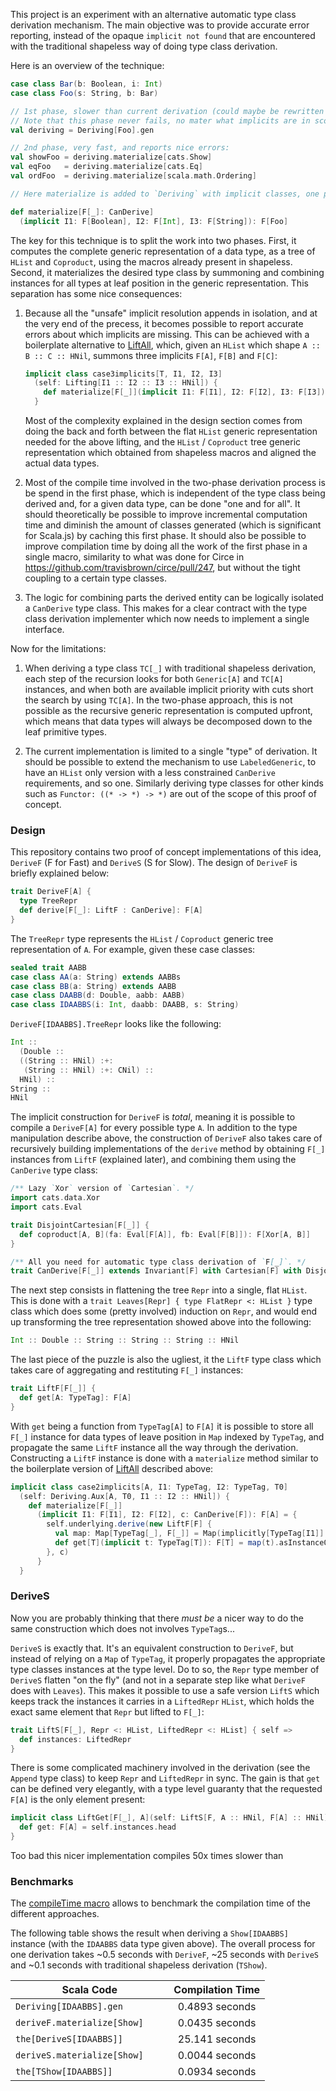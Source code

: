 This project is an experiment with an alternative automatic type class derivation mechanism. The main objective was to provide accurate error reporting, instead of the opaque `implicit not found` that are encountered with the traditional shapeless way of doing type class derivation.

Here is an overview of the technique:

```scala
case class Bar(b: Boolean, i: Int)
case class Foo(s: String, b: Bar)

// 1st phase, slower than current derivation (could maybe be rewritten as a single macro)
// Note that this phase never fails, no mater what implicits are in scope.
val deriving = Deriving[Foo].gen

// 2nd phase, very fast, and reports nice errors:
val showFoo = deriving.materialize[cats.Show]
val eqFoo   = deriving.materialize[cats.Eq]
val ordFoo  = deriving.materialize[scala.math.Ordering]

// Here materialize is added to `Deriving` with implicit classes, one per `HList` arity:

def materialize[F[_]: CanDerive]
  (implicit I1: F[Boolean], I2: F[Int], I3: F[String]): F[Foo]
```

The key for this technique is to split the work into two phases. First, it computes the complete generic representation of a data type, as a tree of `HList` and `Coproduct`, using the macros already present in shapeless. Second, it materializes the desired type class by summoning and combining instances for all types at leaf position in the generic representation. This separation has some nice consequences:

1. Because all the "unsafe" implicit resolution appends in isolation, and at the very end of the precess, it becomes possible to report accurate errors about which implicits are missing. This can be achieved with a boilerplate alternative to [LiftAll](https://github.com/milessabin/shapeless/blob/92f2d5e3fede4ab189db686620fa175fe4856e1a/core/src/main/scala/shapeless/ops/hlists.scala#L2809-L2838), which, given an `HList` which shape `A :: B :: C :: HNil`, summons three implicits `F[A]`, `F[B]` and `F[C]`:

    ```scala
    implicit class case3implicits[T, I1, I2, I3]
      (self: Lifting[I1 :: I2 :: I3 :: HNil]) {
        def materialize[F[_]](implicit I1: F[I1], I2: F[I2], I3: F[I3]) = ???
      }
    ```

    Most of the complexity explained in the design section comes from doing the back and forth between the flat `HList` generic representation needed for the above lifting, and the `HList` / `Coproduct` tree generic representation which obtained from shapeless macros and aligned the actual data types.

2. Most of the compile time involved in the two-phase derivation process is be spend in the first phase, which is independent of the type class being derived and, for a given data type, can be done "one and for all". It should theoretically be possible to improve incremental computation time and diminish the amount of classes generated (which is significant for Scala.js) by caching this first phase. It should also be possible to improve compilation time by doing all the work of the first phase in a single macro, similarity to what was done for Circe in https://github.com/travisbrown/circe/pull/247, but without the tight coupling to a certain type classes.

3. The logic for combining parts the derived entity can be logically isolated a `CanDerive` type class. This makes for a clear contract with the type class derivation implementer which now needs to implement a single interface.

Now for the limitations:

1. When deriving a type class `TC[_]` with traditional shapeless derivation, each step of the recursion looks for both `Generic[A]` and `TC[A]` instances, and when both are available implicit priority with cuts short the search by using `TC[A]`. In the two-phase approach, this is not possible as the recursive generic representation is computed upfront, which means that data types will always be decomposed down to the leaf primitive types.

2. The current implementation is limited to a single "type" of derivation. It should be possible to extend the mechanism to use `LabeledGeneric`, to have an `HList` only version with a less constrained `CanDerive` requirements, and so one. Similarly deriving type classes for other kinds such as `Functor: ((* -> *) -> *)` are out of the scope of this proof of concept.

### Design

This repository contains two proof of concept implementations of this idea, `DeriveF` (F for Fast) and `DeriveS` (S for Slow). The design of `DeriveF` is briefly explained below:

```scala
trait DeriveF[A] {
  type TreeRepr
  def derive[F[_]: LiftF : CanDerive]: F[A]
}
```

The `TreeRepr` type represents the `HList` / `Coproduct` generic tree representation of `A`. For example, given these case classes:

```scala
sealed trait AABB
case class AA(a: String) extends AABBs
case class BB(a: String) extends AABB
case class DAABB(d: Double, aabb: AABB)
case class IDAABBS(i: Int, daabb: DAABB, s: String)
```

`DeriveF[IDAABBS].TreeRepr` looks like the following:

```scala
Int ::
  (Double ::
  ((String :: HNil) :+:
   (String :: HNil) :+: CNil) ::
  HNil) ::
String ::
HNil
```

The implicit construction for `DeriveF` is *total*, meaning it is possible to compile a `DeriveF[A]` for every possible type `A`. In addition to the type manipulation describe above, the construction of `DeriveF` also takes care of recursively building implementations of the `derive` method by obtaining `F[_]` instances from `LiftF` (explained later), and combining them using the `CanDerive` type class:

```scala
/** Lazy `Xor` version of `Cartesian`. */
import cats.data.Xor
import cats.Eval

trait DisjointCartesian[F[_]] {
  def coproduct[A, B](fa: Eval[F[A]], fb: Eval[F[B]]): F[Xor[A, B]]
}

/** All you need for automatic type class derivation of `F[_]`. */
trait CanDerive[F[_]] extends Invariant[F] with Cartesian[F] with DisjointCartesian[F]
```

The next step consists in flattening the tree `Repr` into a single, flat `HList`. This is done with a `trait Leaves[Repr] { type FlatRepr <: HList }` type class which does some (pretty involved) induction on `Repr`, and would end up transforming the tree representation showed above into the following:

```scala
Int :: Double :: String :: String :: String :: HNil
```

The last piece of the puzzle is also the ugliest, it the `LiftF` type class which takes care of aggregating and restituting `F[_]` instances:

```scala
trait LiftF[F[_]] {
  def get[A: TypeTag]: F[A]
}
```

With `get` being a function from `TypeTag[A]` to `F[A]` it is possible to store all `F[_]` instance for data types of leave position in `Map` indexed by `TypeTag`, and propagate the same `LiftF` instance all the way through the derivation. Constructing a `LiftF` instance is done with a `materialize` method similar to the boilerplate version of [LiftAll](https://github.com/milessabin/shapeless/blob/92f2d5e3fede4ab189db686620fa175fe4856e1a/core/src/main/scala/shapeless/ops/hlists.scala#L2809-L2838) described above:

```scala
implicit class case2implicits[A, I1: TypeTag, I2: TypeTag, T0]
  (self: Deriving.Aux[A, T0, I1 :: I2 :: HNil]) {
    def materialize[F[_]]
      (implicit I1: F[I1], I2: F[I2], c: CanDerive[F]): F[A] = {
        self.underlying.derive(new LiftF[F] {
          val map: Map[TypeTag[_], F[_]] = Map(implicitly[TypeTag[I1]] -> I1, implicitly[TypeTag[I2]] -> I2)
          def get[T](implicit t: TypeTag[T]): F[T] = map(t).asInstanceOf[F[T]]
        }, c)
      }
  }
```

### DeriveS

Now you are probably thinking that there *must be* a nicer way to do the same construction which does not involves `TypeTag`s...

`DeriveS` is exactly that. It's an equivalent construction to `DeriveF`, but instead of relying on a `Map` of `TypeTag`, it properly propagates the appropriate type classes instances at the type level. Do to so, the `Repr` type member of `DeriveS` flatten "on the fly" (and not in a separate step like what `DeriveF` does with `Leaves`). This makes it possible to use a safe version `LiftS` which keeps track the instances it carries in a `LiftedRepr` `HList`, which holds the exact same element that `Repr` but lifted to `F[_]`:

```scala
trait LiftS[F[_], Repr <: HList, LiftedRepr <: HList] { self =>
  def instances: LiftedRepr
}
```

There is some complicated machinery involved in the derivation (see the `Append` type class) to keep `Repr` and `LiftedRepr` in sync. The gain is that `get` can be defined very elegantly, with a type level guaranty that the requested `F[A]` is the only element present:

```scala
implicit class LiftGet[F[_], A](self: LiftS[F, A :: HNil, F[A] :: HNil]) {
  def get: F[A] = self.instances.head
}
```

Too bad this nicer implementation compiles 50x times slower than

### Benchmarks

The [compileTime macro](https://github.com/milessabin/shapeless/pull/595) allows to benchmark the compilation time of the different approaches.

The following table shows the result when deriving a `Show[IDAABBS]` instance (with the `IDAABBS` data type given above). The overall process for one derivation takes ~0.5 seconds with `DeriveF`, ~25 seconds with `DeriveS` and ~0.1 seconds with traditional shapeless derivation (`TShow`).

|          Scala Code           |        Compilation Time       |
|-------------------------------|:-----------------------------:|
|`Deriving[IDAABBS].gen        `|         0.4893 seconds        |
|`deriveF.materialize[Show]    `|         0.0435 seconds        |
|`the[DeriveS[IDAABBS]]        `|         25.141 seconds        |
|`deriveS.materialize[Show]    `|         0.0044 seconds        |
|`the[TShow[IDAABBS]]          `|         0.0934 seconds        |
